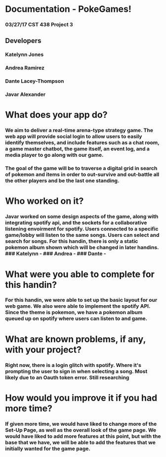 # Documentation - PokeGames!
### 03/27/17 CST 438 Project 3
## Developers
### Katelynn Jones
### Andrea Ramirez 
### Dante Lacey-Thompson
### Javar Alexander


# What does your app do?
### We aim to deliver a real-time arena-type strategy game. The web app will provide social login to allow users to easily identify themselves, and include features such as a chat room, a game master chatbot, the game itself, an event log, and a media player to go along with our game.
### The goal of the game will be to traverse a digital grid in search of pokemon and items in order to out-survive and out-battle all the other players and be the last one standing.

# Who worked on it?
### Javar worked on some design aspects of the game, along with integrating spotify api, and the sockets for a collaborative listening envoirment for spotify. Users connected to a specific game/lobby will listen to the same songs. Users can select and search for songs. For this handin, there is only a static pokemon album shown which will be changed in later handins.                                      ### Katelynn -                                                                                                                            ### Andrea -                                                                                                                             ### Dante - 


# What were you able to complete for this handin?
### For this handin, we were able to set up the basic layout for our web game. We also were able to implement the spotify API. Since the theme is pokemon, we have a pokemon album queued up on spotify where users can listen to and game. 

# What are known problems, if any, with your project?
### Right now, there is a login glitch with spotify. Where it's prompting the user to sign in when selecting a song. Most likely due to an Oauth token error. Still researching


# How would you improve it if you had more time?
### If given more time, we would have liked to change more of the Set-Up Page, as well as the overall look of the game page. We would have liked to add more features at this point, but with the base that we have, we will be able to add the features that we initially wanted for the game page. 
